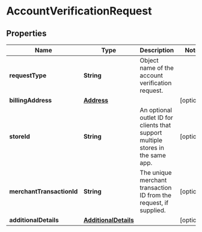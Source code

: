

# AccountVerificationRequest

## Properties

Name | Type | Description | Notes
------------ | ------------- | ------------- | -------------
**requestType** | **String** | Object name of the account verification request. | 
**billingAddress** | [**Address**](Address.md) |  |  [optional]
**storeId** | **String** | An optional outlet ID for clients that support multiple stores in the same app. |  [optional]
**merchantTransactionId** | **String** | The unique merchant transaction ID from the request, if supplied. |  [optional]
**additionalDetails** | [**AdditionalDetails**](AdditionalDetails.md) |  |  [optional]



